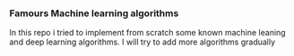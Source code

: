 ### Famours Machine learning algorithms

In this repo i tried to implement from scratch some known machine leaning and deep learning algorithms.
I will try to add more algorithms gradually